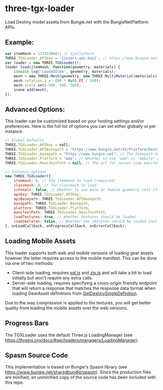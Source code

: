# three-tgx-loader

Load Destiny model assets from Bungie.net with the BungieNetPlatform APIs.

## Example:
```javascript
var itemHash = 1274330687; // Gjallarhorn
THREE.TGXLoader.APIKey = '{insert-api-key}'; // https://www.bungie.net/en/Application
var loader = new THREE.TGXLoader();
loader.load(itemHash, function(geometry, materials) {
	console.log('LoadedItem', geometry, materials);
	mesh = new THREE.Mesh(geometry, new THREE.MultiMaterial(materials));
	mesh.rotation.x = -(90 * Math.PI / 180);
	mesh.scale.set(-500, 500, 500);
	scene.add(mesh);
});
```

## Advanced Options:
This loader can be customized based on your hosting settings and/or preferences. Here is the full list of options you can set either globally or per instance.
```javascript
// Global Defaults
THREE.TGXLoader.APIKey = null;
THREE.TGXLoader.APIBasepath = "https://www.bungie.net/d1/Platform/Destiny"; // The basepath for making API requests
THREE.TGXLoader.Basepath = "https://www.bungie.net"; // The basepath to load gear assets from
THREE.TGXLoader.Platform = "web"; // Whether to use "web" or "mobile" gear assets (note the latter requires extra setup to use.
THREE.TGXLoader.ManifestPath = null; // The url for server-side manifest querying. Must include $itemHash

// Instance options
new THREE.TGXLoader({
	itemHash: 0, // The itemHash to load (required)
	classHash: 0, // The classHash to load
	isFemale: false, // Whether to use male or female geometry sets (for Armor)
	apiKey: THREE.TGXLoader.APIKey,
	apiBasepath: THREE.TGXLoader.APIBasepath,
	basepath: THREE.TGXLoader.Basepath,
	platform: THREE.TGXLoader.Platform,
	manifestPath: THREE.TGXLoader.ManifestPath,
	loadTextures: true, // Whether textures should be loaded
	loadSkeleton: false, // Whether the skeleton should be loaded (not implemented yet)
}, onLoadCallback, onProgressCallback, onErrorCallback);
```

## Loading Mobile Assets
This loader supports both web and mobile versions of loading gear assets however the latter requires access to the mobile manifest. This can be done via one of two methods:

* Client-side loading, requires [sql.js](https://github.com/kripken/sql.js/) and [zip.js](https://gildas-lormeau.github.io/zip.js/) and will take a bit to load initially but won't require any extra calls.
* Server-side loading, requires specifying a cross-origin friendly endpoint that will return a response that matches the response data format when loading GearAsset definitions from [GetDestinySingleDefinition](https://destinydevs.github.io/BungieNetPlatform/docs/DestinyService/GetDestinySingleDefinition).

Due to the way compression is applied to the textures, you will get better quality from loading the mobile assets over the web versions.

## Progress Bars
The TGXLoader uses the default Three.js LoadingManager (see https://threejs.org/docs/#api/loaders/managers/LoadingManager).

## Spasm Source Code

This implementation is based on Bungie's Spasm library (see https://www.bungie.net/sharedbundle/spasm). Since the production files are minified, an unminified copy of the source code has been included with this repo.